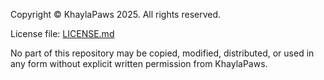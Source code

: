 Copyright © KhaylaPaws 2025. All rights reserved.

License file: [LICENSE.md](./LICENSE.md)

No part of this repository may be copied, modified, distributed, or used in any form without explicit written permission from KhaylaPaws.

